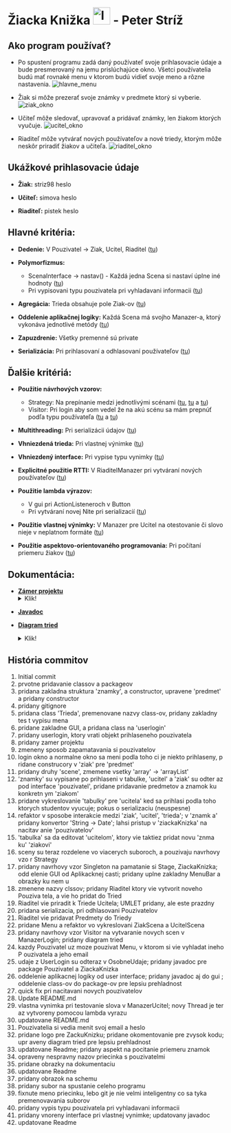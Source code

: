 # Žiacka Knižka <img src="../master/obrazky/logo.png" alt="logo" width="40"/> - Peter Stríž

## Ako program používať?
- Po spustení programu zadá daný používateľ svoje prihlasovacie údaje a bude presmerovaný na jemu prislúchajúce okno. Všetci používatelia budú mať rovnaké menu v ktorom budú vidieť svoje meno a rôzne nastavenia. ![hlavne_menu](../master/obrazky/Hlavne_menu.png)

- Žiak si môže prezerať svoje známky v predmete ktorý si vyberie. ![ziak_okno](../master/obrazky/ziak_okno.png)

- Učiteľ môže sledovať, upravovať a pridávať známky, len žiakom ktorých vyučuje. ![ucitel_okno](../master/obrazky/ucitel_okno.PNG)

- Riaditeľ môže vytvárať nových používateľov a nové triedy, ktorým môže neskôr priradiť žiakov a učiteľa. ![riaditel_okno](../master/obrazky/riaditel_okno.PNG)

## Ukážkové prihlasovacie údaje
* **Žiak:** striz98 heslo

* **Učiteľ:** simova heslo

* **Riaditeľ:** pistek heslo

## Hlavné kritéria:
* **Dedenie:** V Pouzivatel -> Ziak, Ucitel, Riaditel ([tu](../master/src/pouzivatelia/Ziak.java#L20))

* **Polymorfizmus:** 
	* ScenaInterface -> nastav() - Každá jedna Scena si nastaví úplne iné hodnoty ([tu](../master/src/guiAplikacnaLogika/Scena.java#L26))
	* Pri vypisovani typu pouzivatela pri vyhladavani informacii ([tu](../master/src/gui/DefaultHodnoty.java#L221))
	
* **Agregácia:** Trieda obsahuje pole Ziak-ov ([tu](../master/src/udaje/Trieda.java#L21))

* **Oddelenie aplikačnej logiky:** Každá Scena má svojho Manazer-a, ktorý vykonáva jednotlivé metódy ([tu](../master/src/guiAplikacnaLogika/ManazerLogin.java))

* **Zapuzdrenie:** Všetky premenné sú private

* **Serializácia:** Pri prihlasovaní a odhlasovaní používateľov ([tu](../master/src/udaje/ZiackaKnizkaSingleton.java#L49-L89))

## Ďalšie kritériá:
* **Použitie návrhových vzorov:** 
  * Strategy: Na prepínanie medzi jednotlivými scénami ([tu](../master/src/guiAplikacnaLogika/ManazerLogin.java#L38-L40), [tu](../master/src/guiAplikacnaLogika/Scena.java#L13-L29) a [tu](../master/src/gui/ScenaUcitelHlavna.java#L49-L60))
  * Visitor: Pri login aby som vedel že na akú scénu sa mám prepnúť podľa typu používateľa ([tu](../master/src/guiAplikacnaLogika/ManazerLogin.java#L27-L54) a [tu](../master/src/pouzivatelia/Ziak.java#L103-L105))

* **Multithreading:** Pri serializácii údajov ([tu](../master/src/udaje/ZiackaKnizkaSingleton.java#L50-L61))

* **Vhniezdená trieda:** Pri vlastnej výnimke ([tu](../master/src/guiAplikacnaLogika/ManazerUcitel.java#L34-L39))

* **Vhniezdený interface:** Pri vypise typu vynimky ([tu](../master/src/guiAplikacnaLogika/ManazerUcitel.java#L27-L31))

* **Explicitné použitie RTTI:** V RiaditelManazer pri vytváraní nových používateľov ([tu](../master/src/guiAplikacnaLogika/ManazerRiaditel.java#L48-L62))

* **Použitie lambda výrazov:** 
  * V gui pri ActionListeneroch v Button 
  * Pri vytváraní novej Nite pri serializacií  ([tu](../master/src/udaje/ZiackaKnizkaSingleton.java#L50-L61))

* **Použitie vlastnej výnimky:** V Manazer pre Ucitel na otestovanie či slovo nieje v neplatnom formáte ([tu](../master/src/guiAplikacnaLogika/ManazerUcitel.java#L34-#L51))

* **Použitie aspektovo-orientovaného programovania:** Pri počítaní priemeru žiakov ([tu](../master/src/aspekt/PocitaniePriemeru.aj))
 
## Dokumentácia:
* [**Zámer projektu**](../master/Zamer%20PeterStriz%20Projekt%20ZiackaKnizka.pdf) <details> <summary>Klik!</summary><p> &emsp; Cieľom môjho projektu je vytvoriť žiacku knižku, v ktorej bude mať možnosť žiak pozerať si svoje výsledky v prehľadnej tabuľke. Počas svojho štúdia bude vedieť sledovať výsledky z písomiek a rôznych testov, a zároveň akú známku môže približne očakávať na konci roka. <br> 
&emsp; Učiteľ bude môcť pridávať a meniť známky jednotlivých žiakov. Taktiež by mal vedieť pridávať absencie žiakov z vyučovania. Upravovať hodnoty bude vedieť iba tým žiakom, ktorých vyučuje. <br>
&emsp; Riaditeľ by vedel upravovať, ktorý učiteľ bude vyučovať ktorú triedu a ktorí žiaci patria do jednotlivých tried. 
Celá žiacka knižka by mala mať jednoduchý user interface. Bude tam login podľa údajov ktoré používatelia dostanú vopred vygenerované. Heslo by si mali neskôr možnosť zmeniť sami. <br>
&emsp; V neskorších verziách by si mohli používatelia vyhľadať iného používateľa, a boli by presmerovaný na ich profil, kde by boli ich kontaktné údaje. 
 </p> </details>


* [**Javadoc**](../master/doc/index.html)

* [**Diagram tried**](../master/Schema.uxf) <details> <summary>Klik!</summary> <img src="../master/obrazky/schema.png" alt="schema"/> </details>

## História commitov
1. Initial commit
2. prvotne pridavanie classov a packageov
3. pridana zakladna struktura 'znamky', a constructor, upravene 'predmet' a pridany constructor
4. pridany gitignore
5. pridana class 'Trieda', premenovane nazvy class-ov, pridany zakladny tes
t vypisu mena 
6. pridane zakladne GUI, a pridana class na 'userlogin'
7. pridany userlogin, ktory vrati objekt prihlaseneho pouzivatela
8. pridany zamer projektu
9. zmeneny sposob zapamatavania si pouzivatelov
10. login okno a normalne okno sa meni podla toho ci je niekto prihlaseny, p
ridane construcory v 'ziak' pre 'predmet'
11. pridany druhy 'scene', zmemene vsetky 'array' -> 'arrayList'
12. 'znamky' su vypisane po prihlaseni v tabulke, 'ucitel' a 'ziak' su odter
az pod interface 'pouzivatel', pridane pridavanie predmetov a znamok ku konkretn
ym 'ziakom'
13. pridane vykreslovanie 'tabulky' pre 'ucitela' ked sa prihlasi podla toho
 ktorych studentov vyucuje; pokus o serializaciu (neuspesne)
14. refaktor v sposobe interakcie medzi 'ziak', 'ucitel', 'trieda'; v 'znamk
a' pridany konvertor 'String -> Date'; lahsi pristup v 'ziackaKnizka' na nacitav
anie 'pouzivatelov'
15. 'tabulka' sa da editovat 'ucitelom', ktory vie taktiez pridat novu 'znma
ku' 'ziakovi'
16. sceny su teraz rozdelene vo viacerych suboroch, a pouzivaju navrhovy vzo
r Strategy
17. pridany navrhovy vzor Singleton na pamatanie si Stage, ZiackaKnizka; odd
elenie GUI od Aplikacknej casti; pridany uplne zakladny MenuBar a obrazky ku nem
u
18. zmenene nazvy clssov; pridany Riaditel ktory vie vytvorit noveho Pouziva
tela, a vie ho pridat do Tried
19. Riaditel vie priradit k Triede Ucitela; UMLET pridany, ale este prazdny
20. pridana serializacia, pri odhlasovani Pouzivatelov
21. Riaditel vie pridavat Predmety do Triedy
22. pridane Menu a refaktor vo vykreslovani ZiakScena a UcitelScena
23. pridany navrhovy vzor Visitor na vytvaranie novych scen v ManazerLogin; 
pridany diagram tried
24. kazdy Pouzivatel uz moze pouzivat Menu, v ktorom si vie vyhladat ineho P
ouzivatela a jeho email
25. udaje z UserLogin su odteraz v OsobneUdaje; pridany javadoc pre package 
Pouzivatel a ZiackaKnizka
26. oddelenie aplikacnej logiky od user interface; pridany javadoc aj do gui
; oddelenie class-ov do package-ov pre lepsiu prehladnost
27. quick fix pri nacitavani novych pouzivatelov
28. Update README.md
29. vlastna vynimka pri testovanie slova v ManazerUcitel; novy Thread je ter
az vytvoreny pomocou lambda vyrazu
30. updatovane README.md
31. Pouzivatelia si vedia menit svoj email a heslo
32. pridane logo pre ZackuKnizku; pridane okomentovanie pre zvysok kodu; upr
aveny diagram tried pre lepsiu prehladnost
33. updatovane Readme; pridany aspekt na pocitanie priemeru znamok
34. opraveny nespravny nazov priecinka s pouzivatelmi
35. pridane obrazky na dokumentaciu
36. updatovane Readme
37. pridany obrazok na schemu
38. pridany subor na spustanie celeho programu
39. fixnute meno priecinku, lebo git je nie velmi inteligentny co sa tyka premenovavania suborov
40. pridany vypis typu pouzivatela pri vyhladavani informacii
41. pridany vnoreny interface pri vlastnej vynimke; updatovany javadoc
42. updatovane Readme

